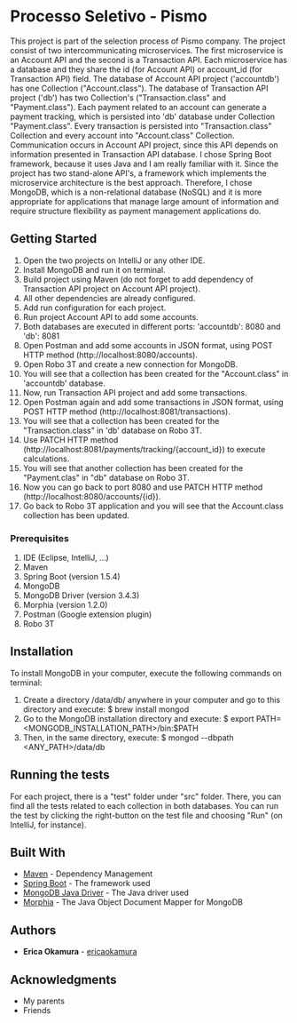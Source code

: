 # Processo Seletivo - Pismo

This project is part of the selection process of Pismo company.
The project consist of two intercommunicating microservices.
The first microservice is an Account API and the second is a Transaction API.
Each microservice has a database and they share the id (for Account API) or account_id (for Transaction API) field.
The database of Account API project ('accountdb') has one Collection ("Account.class").
The database of Transaction API project ('db') has two Collection's ("Transaction.class" and "Payment.class").
Each payment related to an account can generate a payment tracking, which is persisted into 'db' database under Collection "Payment.class".
Every transaction is persisted into "Transaction.class" Collection and every account into "Account.class" Collection.
Communication occurs in Account API project, since this API depends on information presented in Transaction API database.
I chose Spring Boot framework, because it uses Java and I am really familiar with it.
Since the project has two stand-alone API's, a framework which implements the microservice architecture is the best approach.
Therefore, I chose MongoDB, which is a non-relational database (NoSQL) and it is more appropriate for applications that manage large amount of information and require structure flexibility as payment management applications do.


## Getting Started

1. Open the two projects on IntelliJ or any other IDE.
2. Install MongoDB and run it on terminal.
3. Build project using Maven (do not forget to add dependency of Transaction API project on Account API project).
4. All other dependencies are already configured.
5. Add run configuration for each project. 
6. Run project Account API to add some accounts.
7. Both databases are executed in different ports: 'accountdb': 8080 and 'db': 8081
8. Open Postman and add some accounts in JSON format, using POST HTTP method (http://localhost:8080/accounts).
9. Open Robo 3T and create a new connection for MongoDB.
10. You will see that a collection has been created for the "Account.class" in 'accountdb' database.
11. Now, run Transaction API project and add some transactions.
12. Open Postman again and add some transactions in JSON format, using POST HTTP method (http://localhost:8081/transactions).
13. You will see that a collection has been created for the "Transaction.class" in 'db' database on Robo 3T.
14. Use PATCH HTTP method (http://localhost:8081/payments/tracking/{account_id}) to execute calculations.
15. You will see that another collection has been created for the "Payment.clas" in "db" database on Robo 3T.
16. Now you can go back to port 8080 and use PATCH HTTP method (http://localhost:8080/accounts/{id}).
17. Go back to Robo 3T application and you will see that the Account.class collection has been updated.


### Prerequisites

1. IDE (Eclipse, IntelliJ, ...)
2. Maven
3. Spring Boot (version 1.5.4)
4. MongoDB
5. MongoDB Driver (version 3.4.3)
6. Morphia (version 1.2.0)
7. Postman (Google extension plugin)
8. Robo 3T

## Installation

To install MongoDB in your computer, execute the following commands on terminal:


1. Create a directory /data/db/ anywhere in your computer and go to this directory and execute: $ brew install mongod
2. Go to the MongoDB installation directory and execute: $ export PATH=<MONGODB_INSTALLATION_PATH>/bin:$PATH
3. Then, in the same directory, execute: $ mongod --dbpath <ANY_PATH>/data/db

## Running the tests

For each project, there is a "test" folder under "src" folder.
There, you can find all the tests related to each collection in both databases.
You can run the test by clicking the right-button on the test file and choosing "Run" (on IntelliJ, for instance).



## Built With

* [Maven](https://maven.apache.org/) - Dependency Management
* [Spring Boot](https://projects.spring.io/spring-boot/) - The framework used
* [MongoDB Java Driver](https://mongodb.github.io/mongo-java-driver/) - The Java driver used
* [Morphia](https://mongodb.github.io/morphia/) - The Java Object Document Mapper for MongoDB


## Authors

* **Erica Okamura** - [ericaokamura](https://github.com/ericaokamura/)


## Acknowledgments

* My parents
* Friends

